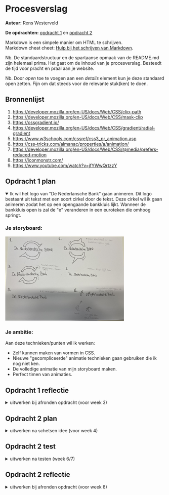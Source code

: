 # Procesverslag
**Auteur:** Rens Westerveld

**De opdrachten:** [opdracht 1](opdracht1/index.html) en [opdracht 2](opdracht2/index.html)


Markdown is een simpele manier om HTML te schrijven.  
Markdown cheat cheet: [Hulp bij het schrijven van Markdown](https://github.com/adam-p/markdown-here/wiki/Markdown-Cheatsheet).

Nb. De standaardstructuur en de spartaanse opmaak van de README.md zijn helemaal prima. Het gaat om de inhoud van je procesverslag. Besteedt de tijd voor pracht en praal aan je website.

Nb. Door *open* toe te voegen aan een *details* element kun je deze standaard open zetten. Fijn om dat steeds voor de relevante stuk(ken) te doen.



## Bronnenlijst
  1. https://developer.mozilla.org/en-US/docs/Web/CSS/clip-path
  2. https://developer.mozilla.org/en-US/docs/Web/CSS/mask-clip
  3. https://cssgradient.io/
  4. https://developer.mozilla.org/en-US/docs/Web/CSS/gradient/radial-gradient
  5. https://www.w3schools.com/cssref/css3_pr_animation.asp
  6. https://css-tricks.com/almanac/properties/a/animation/
  7. https://developer.mozilla.org/en-US/docs/Web/CSS/@media/prefers-reduced-motion
  8. https://iconmonstr.com/
  9. https://www.youtube.com/watch?v=jfYWwQrtzzY
  



## Opdracht 1 plan

<details open>
  <summary>Ik wil het logo van "De Nederlansche Bank" gaan animeren. Dit logo bestaant uit tekst met een soort cirkel door de tekst. Deze cirkel
  wil ik gaan animeren zodat het op een opengaande bankkluis lijkt. Wanneer de bankkluis open is zal de "e" veranderen in een euroteken die omhoog springt.</summary>


  ### Je storyboard:
  <img src="readme-images/storyboardopdracht1.jpg" width="375px" alt="storyboard voor opdracht 1">


  ### Je ambitie: 
  Aan deze technieken/punten wil ik werken:
  - Zelf kunnen maken van vormen in CSS.
  - Nieuwe "gecompliceerde" animatie technieken gaan gebruiken die ik nog niet ken.
  - De volledige animatie van mijn storyboard maken.
  - Perfect timen van animaties.
 
</details>



## Opdracht 1 reflectie

<details>
  <summary>uitwerken bij afronden opdracht (voor week 3)</summary>


  ### Je uitkomst - karakteristiek screenshot(s):
  <img src="readme-images/opdracht1ss1.png" width="375px" alt="uitomst opdracht 1">


  ### Dit ging goed/Heb ik geleerd: 
  Korte omschrijving met plaatje(s)

  Ik heb geleerd om een HTML element helemaal te stijlen met CSS. Zo heb ik van de h1 een cirkel gemaakt. (paars)
  Ik heb nu ook voor het eerst met clip-path gewerkt om zo een vorm te maken (driehoek). (rood)
  Ik begrijp nu positioneren beter (bijvoorbeeld de driekhoeken draaien en positioneren). (rood)

  <img src="readme-images/opdracht1ss2.png" width="375px" alt="top">


  ### Dit was lastig/Is niet gelukt:
  Korte omschrijving met plaatje(s)
  Ik vond het lastig om oplossingen voor specifieke dingen via internet te vinden.
  De toegankelijkheids ophoging voor "Verminder beweging" ging erg stroef. Hij wilde bij mij steeds niet werken om alles te pauzeren als standaard te hebben en
  pas af te spelen wanneer iemand geen voorkeur heeft. Andersom lukte het wel dus na hulp van Sanne/U is het mij toch gelukt. Het probleem zat hem in de selectie (werkte niet op de body, maar alleen op "*" en ik moest ::before en ::after er specifiek bij zetten) van de
  elementen en ik moest "!important" achter running zetten. 

  <img src="readme-images/opdracht1ss3.png" width="375px" alt="bummer">
</details>



## Opdracht 2 plan

<details>
  <summary>uitwerken na schetsen idee (voor week 4)</summary>


  ### Je ontwerp:
  <img src="readme-images/opdracht2ss1.png" width="375px" alt="ontwerp opdracht 2">


  ### Je ambitie: 
  Aan deze technieken/punten wil ik werken:
  - Javascript leren
    - Muziek laten afspelen
    - Item toe laten voegen aan een lijst
  - Meer werken met grid
</details>



## Opdracht 2 test

<details>
  <summary>uitwerken na testen (week 6/7)</summary>

  Neem minimaal 5 bevindingen op:



  ### Bevinding 1:
  Elke keer als ik 2 items toevoegde aan mij lijst versprong die ineens van plek. (tekst en afbeelding(en)
  <img src="readme-images/bevinding1.png" width="375px" alt="top">

  #### oplossing:
  Ik heb de code helemaal opnieuw geschreven omdat er meerde fouten inzaten en toen werkte het beter, maar de grootste fout zat hem in het inspecteren van chrome waar ik geen invloed op heb.



  ### Bevinding 2:
  Als ik filterde dan veranderde de vormgeving van de muziekkaartjes (tekst en afbeeding(en)).
  <img src="readme-images/bevinding2-1.png" width="375px" alt="top">

  #### oplossing:
  De vormgeving zat nog niet goed toegepast op alle kaartjes. Omdat door het filteren de kaartjes een andere class kregen ging deze vormgeving niet mee.
  <img src="readme-images/bevinding2-2.png" width="375px" alt="top">



  ### Bevinding 3:
  Wanneer ik een muziek kaart sleep vanaf de tekst, dan wordt de tekst toegevoegd aan de afspeellijst en niet het hele kaartje.
  <img src="readme-images/bevinding3.png" width="375px" alt="top">

  #### oplossing:
  Door te luisteren naar de dichtsbijzijnde LI en alleen die toe te voegen aan de .list werd het hele kaartje toegevoegd ipv. elementen ervan.



  ### Bevinding 4:
  Wanneer ik een kaartje naar een van de kanten wilde slepen werd hij niet toegevoegd aan de afspeelijst, maar werd het beeld breder.
  <img src="readme-images/bevinding5.png" width="375px" alt="top">

  #### oplossing:
  Ik heb de code helemaal opnieuw geschreven omdat er meerde fouten inzaten en toe werkte het wel. Ik heb de pagina anders ingedeeld en de HTML wat simpeler gemaakt.
</details>



## Opdracht 2 reflectie

<details>
  <summary>uitwerken bij afronden opdracht (voor week 8)</summary>

  ### Je uitkomst - karakteristiek screenshot(s):
  <img src="readme-images/dummy-plaatje.svg" width="375px" alt="uitkomst opdracht 2">


  ### Dit ging goed/Heb ik geleerd: 
  Korte omschrijving met plaatje(s)

  Ik heb echt veel Javascript geleerd. Ik weet nu hoe ik items van de ene UL naa de ander kan overzetten, Ik heb weer geoefend met een dropdown menu, Ik weet nu hoe ik
  items moet filteren. Ik heb nu ook beter leren werken met grids, want voorheen snapte ik alleen flexbox.
  <img src="readme-images/geleerd1.png" width="375px" alt="top">
  <img src="readme-images/geleerd2.png" width="375px" alt="top">
  <img src="readme-images/geleerd3.png" width="375px" alt="top">


  ### Dit was lastig/Is niet gelukt:
  Korte omschrijving met plaatje(s)

  Het beginnen met javascript zonder voorbeelden of hulp ging erg lastig, maar door het voorbeeld van de tinderkaartjes heb ik erg veel geleerd en heb ik dit ook toe kunnen
  passen op mijn eigen ontwerp. Toen ik eenmaal een goede basis had liep het wel beter en kon ik specifieker kijken naar fouten die ik onderweg maakte me javascript in plaatst van het zoeken naar hoe iets nou moest.

  Ik vond het lastig om een muziekspeler te maken die items vanuit te afspeellijst af te spelen.
  <img src="readme-images/dummy-plaatje.svg" width="375px" alt="bummer">
</details>